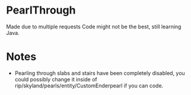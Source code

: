 # PearlThrough
Made due to multiple requests
Code might not be the best, still learning Java.

# Notes
* Pearling through slabs and stairs have been completely disabled, you could possibly change it inside of rip/skyland/pearls/entity/CustomEnderpearl if you can code.
